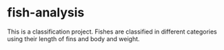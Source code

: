# fish-analysis
This is a classification project. Fishes are classified in different categories using their length of fins and body and weight.
